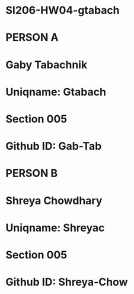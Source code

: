 # SI206-HW04-gtabach

# PERSON A
# Gaby Tabachnik
# Uniqname: Gtabach
# Section 005
# Github ID: Gab-Tab

# PERSON  B
# Shreya Chowdhary
# Uniqname: Shreyac
# Section 005
# Github ID: Shreya-Chow
